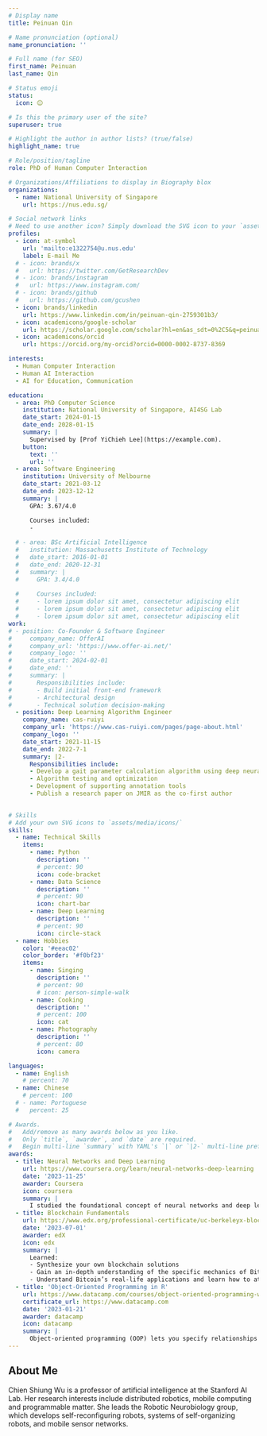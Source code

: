 ```yaml
---
# Display name
title: Peinuan Qin

# Name pronunciation (optional)
name_pronunciation: ''

# Full name (for SEO)
first_name: Peinuan
last_name: Qin

# Status emoji
status:
  icon: 😊

# Is this the primary user of the site?
superuser: true

# Highlight the author in author lists? (true/false)
highlight_name: true

# Role/position/tagline
role: PhD of Human Computer Interaction

# Organizations/Affiliations to display in Biography blox
organizations:
  - name: National University of Singapore
    url: https://nus.edu.sg/

# Social network links
# Need to use another icon? Simply download the SVG icon to your `assets/media/icons/` folder.
profiles:
  - icon: at-symbol
    url: 'mailto:e1322754@u.nus.edu'
    label: E-mail Me
  # - icon: brands/x
  #   url: https://twitter.com/GetResearchDev
  # - icon: brands/instagram
  #   url: https://www.instagram.com/
  # - icon: brands/github
  #   url: https://github.com/gcushen
  - icon: brands/linkedin
    url: https://www.linkedin.com/in/peinuan-qin-2759301b3/
  - icon: academicons/google-scholar
    url: https://scholar.google.com/scholar?hl=en&as_sdt=0%2C5&q=peinuan+qin&btnG=
  - icon: academicons/orcid
    url: https://orcid.org/my-orcid?orcid=0000-0002-8737-8369

interests:
  - Human Computer Interaction
  - Human AI Interaction 
  - AI for Education, Communication

education:
  - area: PhD Computer Science
    institution: National University of Singapore, AI4SG Lab
    date_start: 2024-01-15
    date_end: 2028-01-15
    summary: |
      Supervised by [Prof YiChieh Lee](https://example.com). 
    button:
      text: ''
      url: ''
  - area: Software Engineering
    institution: University of Melbourne
    date_start: 2021-03-12
    date_end: 2023-12-12
    summary: |
      GPA: 3.67/4.0

      Courses included:
      - 
     
  # - area: BSc Artificial Intelligence
  #   institution: Massachusetts Institute of Technology
  #   date_start: 2016-01-01
  #   date_end: 2020-12-31
  #   summary: |
  #     GPA: 3.4/4.0
      
  #     Courses included:
  #     - lorem ipsum dolor sit amet, consectetur adipiscing elit
  #     - lorem ipsum dolor sit amet, consectetur adipiscing elit
  #     - lorem ipsum dolor sit amet, consectetur adipiscing elit
work:
# - position: Co-Founder & Software Engineer
#     company_name: OfferAI
#     company_url: 'https://www.offer-ai.net/'
#     company_logo: ''
#     date_start: 2024-02-01
#     date_end: ''
#     summary: |
#       Responsibilities include:
#       - Build initial front-end framework
#       - Architectural design
#       - Technical solution decision-making
  - position: Deep Learning Algorithm Engineer
    company_name: cas-ruiyi
    company_url: 'https://www.cas-ruiyi.com/pages/page-about.html'
    company_logo: ''
    date_start: 2021-11-15
    date_end: 2022-7-1
    summary: |2-
      Responsibilities include:
      - Develop a gait parameter calculation algorithm using deep neural networks to assist in the early diagnosis of neurodegenerative diseases.
      - Algorithm testing and optimization
      - Development of supporting annotation tools
      - Publish a research paper on JMIR as the co-first author
  

# Skills
# Add your own SVG icons to `assets/media/icons/`
skills:
  - name: Technical Skills
    items:
      - name: Python
        description: ''
        # percent: 90
        icon: code-bracket
      - name: Data Science
        description: ''
        # percent: 90
        icon: chart-bar
      - name: Deep Learning
        description: ''
        # percent: 90
        icon: circle-stack
  - name: Hobbies
    color: '#eeac02'
    color_border: '#f0bf23'
    items:
      - name: Singing
        description: ''
        # percent: 90
        # icon: person-simple-walk
      - name: Cooking
        description: ''
        # percent: 100
        icon: cat
      - name: Photography
        description: ''
        # percent: 80
        icon: camera

languages:
  - name: English
    # percent: 70
  - name: Chinese
    # percent: 100
  # - name: Portuguese
  #   percent: 25

# Awards.
#   Add/remove as many awards below as you like.
#   Only `title`, `awarder`, and `date` are required.
#   Begin multi-line `summary` with YAML's `|` or `|2-` multi-line prefix and indent 2 spaces below.
awards:
  - title: Neural Networks and Deep Learning
    url: https://www.coursera.org/learn/neural-networks-deep-learning
    date: '2023-11-25'
    awarder: Coursera
    icon: coursera
    summary: |
      I studied the foundational concept of neural networks and deep learning. By the end, I was familiar with the significant technological trends driving the rise of deep learning; build, train, and apply fully connected deep neural networks; implement efficient (vectorized) neural networks; identify key parameters in a neural network’s architecture; and apply deep learning to your own applications.
  - title: Blockchain Fundamentals
    url: https://www.edx.org/professional-certificate/uc-berkeleyx-blockchain-fundamentals
    date: '2023-07-01'
    awarder: edX
    icon: edx
    summary: |
      Learned:
      - Synthesize your own blockchain solutions
      - Gain an in-depth understanding of the specific mechanics of Bitcoin
      - Understand Bitcoin’s real-life applications and learn how to attack and destroy Bitcoin, Ethereum, smart contracts and Dapps, and alternatives to Bitcoin’s Proof-of-Work consensus algorithm
  - title: 'Object-Oriented Programming in R'
    url: https://www.datacamp.com/courses/object-oriented-programming-with-s3-and-r6-in-r
    certificate_url: https://www.datacamp.com
    date: '2023-01-21'
    awarder: datacamp
    icon: datacamp
    summary: |
      Object-oriented programming (OOP) lets you specify relationships between functions and the objects that they can act on, helping you manage complexity in your code. This is an intermediate level course, providing an introduction to OOP, using the S3 and R6 systems. S3 is a great day-to-day R programming tool that simplifies some of the functions that you write. R6 is especially useful for industry-specific analyses, working with web APIs, and building GUIs.
---
```


## About Me

Chien Shiung Wu is a professor of artificial intelligence at the Stanford AI Lab. Her research interests include distributed robotics, mobile computing and programmable matter. She leads the Robotic Neurobiology group, which develops self-reconfiguring robots, systems of self-organizing robots, and mobile sensor networks.
